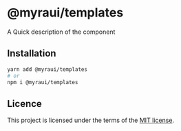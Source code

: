 # @myraui/templates

A Quick description of the component

## Installation

```sh
yarn add @myraui/templates
# or
npm i @myraui/templates
```

## Licence

This project is licensed under the terms of the
[MIT license](https://github.com/gitaumoses4@gmail.com/myraui/blob/master/LICENSE).
